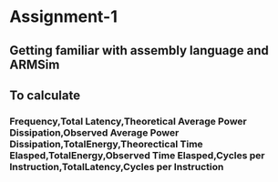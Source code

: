 # Assignment-1
## Getting familiar with assembly language and ARMSim

## To calculate 
### Frequency,Total Latency,Theoretical Average Power Dissipation,Observed Average Power Dissipation,TotalEnergy,Theorectical Time Elasped,TotalEnergy,Observed Time Elasped,Cycles per Instruction,TotalLatency,Cycles per Instruction
